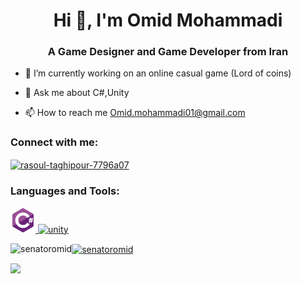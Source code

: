<h1 align="center">Hi 👋, I'm Omid Mohammadi</h1>
<h3 align="center">A Game Designer and Game Developer from Iran</h3>

- 🔭 I’m currently working on an online casual game (Lord of coins)

- 💬 Ask me about C#,Unity

- 📫 How to reach me Omid.mohammadi01@gmail.com

<h3 align="left">Connect with me:</h3>
<p align="left">
<a href="https://www.linkedin.com/in/omidmohammadi01/" target="blank"><img align="center" src="https://raw.githubusercontent.com/rahuldkjain/github-profile-readme-generator/master/src/images/icons/Social/linked-in-alt.svg" alt="rasoul-taghipour-7796a07" height="30" width="40" /></a>
</p>

<h3 align="left">Languages and Tools:</h3>
<p align="left"> <a href="https://www.w3schools.com/cs/" target="_blank" rel="noreferrer"> <img src="https://raw.githubusercontent.com/devicons/devicon/master/icons/csharp/csharp-original.svg" alt="csharp" width="40" height="40"/> </a> <a href="https://unity.com/" target="_blank" rel="noreferrer"> <img src="https://www.vectorlogo.zone/logos/unity3d/unity3d-icon.svg" alt="unity" width="40" height="40"/> </a> <a href="https://www.java.com" target="_blank" rel="noreferrer">  </p>

<p><img align="left" src="https://github-readme-stats.vercel.app/api/top-langs?username=senatoromid&show_icons=true&locale=en&layout=compact" alt="senatoromid" /></p>

<p><img align="center" src="https://github-readme-streak-stats.herokuapp.com/?user=senatoromid&" alt="senatoromid" /></p>

<img width="830" src="https://github-readme-activity-graph.vercel.app/graph?username=senatoromid&bg_color=21232a&color=a8eeff&line=61dafb&point=f0fcff&area=true&hide_border=false" />

